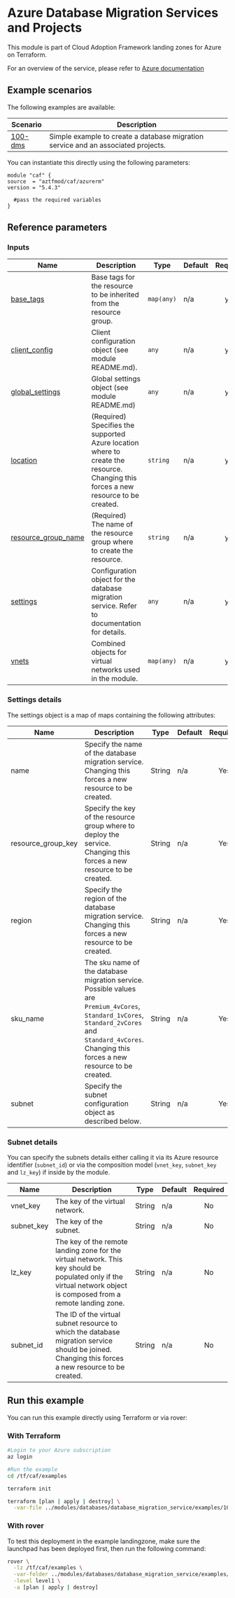 # Azure Database Migration Services and Projects

This module is part of Cloud Adoption Framework landing zones for Azure on Terraform.

For an overview of the service, please refer to [Azure documentation](https://azure.microsoft.com/en-us/services/database-migration/#overview)

## Example scenarios

The following examples are available:

| Scenario                                                     | Description                                                  |
| ------------------------------------------------------------ | ------------------------------------------------------------ |
| [100-dms](./examples/database_migration_services)     | Simple example to create a database migration service and an associated projects. |

You can instantiate this directly using the following parameters:

```hcl
module "caf" {
source  = "aztfmod/caf/azurerm"
version = "5.4.3"

  #pass the required variables
}
```

## Reference parameters

<!-- BEGINNING OF PRE-COMMIT-TERRAFORM DOCS HOOK -->
### Inputs

| Name | Description | Type | Default | Required |
|------|-------------|------|---------|:--------:|
| <a name="input_base_tags"></a> [base\_tags](#input\_base\_tags) | Base tags for the resource to be inherited from the resource group. | `map(any)` | n/a | yes |
| <a name="input_client_config"></a> [client\_config](#input\_client\_config) | Client configuration object (see module README.md). | `any` | n/a | yes |
| <a name="input_global_settings"></a> [global\_settings](#input\_global\_settings) | Global settings object (see module README.md) | `any` | n/a | yes |
| <a name="input_location"></a> [location](#input\_location) | (Required) Specifies the supported Azure location where to create the resource. Changing this forces a new resource to be created. | `string` | n/a | yes |
| <a name="input_resource_group_name"></a> [resource\_group\_name](#input\_resource\_group\_name) | (Required) The name of the resource group where to create the resource. | `string` | n/a | yes |
| <a name="input_settings"></a> [settings](#input\_settings) | Configuration object for the database migration service. Refer to documentation for details. | `any` | n/a | yes |
| <a name="input_vnets"></a> [vnets](#input\_vnets) | Combined objects for virtual networks used in the module. | `map(any)` | n/a | yes |
<!-- END OF PRE-COMMIT-TERRAFORM DOCS HOOK -->

### Settings details

The settings object is a map of maps containing the following attributes:

| Name | Description | Type | Default | Required |
|------|-------------|------|---------|:--------:|
| name | Specify the name of the database migration service. Changing this forces a new resource to be created. | String | n/a | Yes |
| resource_group_key | Specify the key of the resource group where to deploy the service. Changing this forces a new resource to be created. | String | n/a | Yes |
| region | Specify the region of the database migration service. Changing this forces a new resource to be created. | String | n/a | Yes |
| sku_name | The sku name of the database migration service. Possible values are ```Premium_4vCores```, ```Standard_1vCores```, ```Standard_2vCores``` and ```Standard_4vCores```. Changing this forces a new resource to be created. | String | n/a | Yes |
| subnet | Specify the subnet configuration object as described below. | String | n/a | Yes |

### Subnet details

You can specify the subnets details either calling it via its Azure resource identifier (```subnet_id```) or via the composition model (```vnet_key```, ```subnet_key``` and ```lz_key```) if inside by the module.

| Name | Description | Type | Default | Required |
|------|-------------|------|---------|:--------:|
| vnet_key | The key of the virtual network. | String | n/a | No |
| subnet_key | The key of the subnet. | String | n/a | No |
| lz_key | The key of the remote landing zone for the virtual network. This key should be populated only if the virtual network object is composed from a remote landing zone. | String | n/a | No |
| subnet_id | The ID of the virtual subnet resource to which the database migration service should be joined. Changing this forces a new resource to be created. | String | n/a | No |


## Run this example

You can run this example directly using Terraform or via rover:

### With Terraform

```bash
#Login to your Azure subscription
az login

#Run the example
cd /tf/caf/examples

terraform init

terraform [plan | apply | destroy] \
  -var-file ../modules/databases/database_migration_service/examples/100-dms/configuration.tfvars
```

### With rover

To test this deployment in the example landingzone, make sure the launchpad has been deployed first, then run the following command:

```bash
rover \
  -lz /tf/caf/examples \
  -var-folder ../modules/databases/database_migration_service/examples/100-dms \
  -level level1 \
  -a [plan | apply | destroy]
```